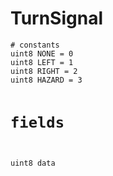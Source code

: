 # TurnSignal

<div class="highlight"><pre><code># constants
uint8 NONE = 0
uint8 LEFT = 1
uint8 RIGHT = 2
uint8 HAZARD = 3

# fields

uint8 data
</code></pre></div>
